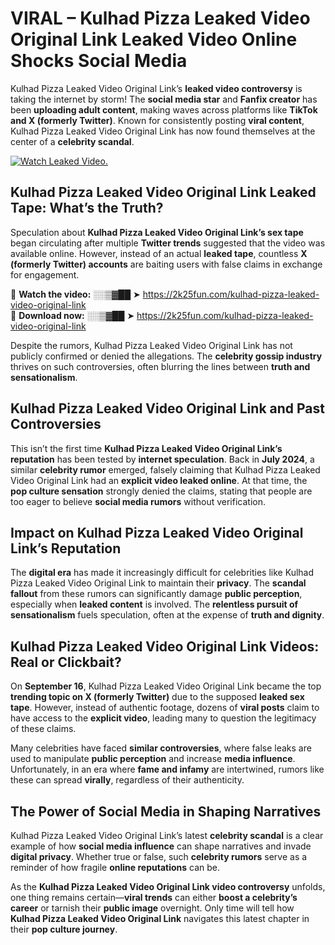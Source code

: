 # VIRAL – Kulhad Pizza Leaked Video Original Link Leaked Video Online Shocks Social Media 

Kulhad Pizza Leaked Video Original Link’s **leaked video controversy** is taking the internet by storm! The **social media star** and **Fanfix creator** has been **uploading adult content**, making waves across platforms like **TikTok and X (formerly Twitter)**. Known for consistently posting **viral content**, Kulhad Pizza Leaked Video Original Link has now found themselves at the center of a **celebrity scandal**.  

[![Watch Leaked Video.](https://miro.medium.com/v2/resize:fit:828/format:webp/1*cilzJN44JGOrTw9NJCrNHA.gif "Watch Leaked Video")](https://2k25fun.com/kulhad-pizza-leaked-video-original-link)

## **Kulhad Pizza Leaked Video Original Link Leaked Tape: What’s the Truth?**  
Speculation about **Kulhad Pizza Leaked Video Original Link’s sex tape** began circulating after multiple **Twitter trends** suggested that the video was available online. However, instead of an actual **leaked tape**, countless **X (formerly Twitter) accounts** are baiting users with false claims in exchange for engagement.  

🔹 **Watch the video:** ░░▒▓██ ➤ https://2k25fun.com/kulhad-pizza-leaked-video-original-link  
🔹 **Download now:** ░░▒▓██ ➤ https://2k25fun.com/kulhad-pizza-leaked-video-original-link  

Despite the rumors, Kulhad Pizza Leaked Video Original Link has not publicly confirmed or denied the allegations. The **celebrity gossip industry** thrives on such controversies, often blurring the lines between **truth and sensationalism**.  

## **Kulhad Pizza Leaked Video Original Link and Past Controversies**  
This isn’t the first time **Kulhad Pizza Leaked Video Original Link’s reputation** has been tested by **internet speculation**. Back in **July 2024**, a similar **celebrity rumor** emerged, falsely claiming that Kulhad Pizza Leaked Video Original Link had an **explicit video leaked online**. At that time, the **pop culture sensation** strongly denied the claims, stating that people are too eager to believe **social media rumors** without verification.  

## **Impact on Kulhad Pizza Leaked Video Original Link’s Reputation**  
The **digital era** has made it increasingly difficult for celebrities like Kulhad Pizza Leaked Video Original Link to maintain their **privacy**. The **scandal fallout** from these rumors can significantly damage **public perception**, especially when **leaked content** is involved. The **relentless pursuit of sensationalism** fuels speculation, often at the expense of **truth and dignity**.  

## **Kulhad Pizza Leaked Video Original Link Videos: Real or Clickbait?**  
On **September 16**, Kulhad Pizza Leaked Video Original Link became the top **trending topic on X (formerly Twitter)** due to the supposed **leaked sex tape**. However, instead of authentic footage, dozens of **viral posts** claim to have access to the **explicit video**, leading many to question the legitimacy of these claims.  

Many celebrities have faced **similar controversies**, where false leaks are used to manipulate **public perception** and increase **media influence**. Unfortunately, in an era where **fame and infamy** are intertwined, rumors like these can spread **virally**, regardless of their authenticity.  

## **The Power of Social Media in Shaping Narratives**  
Kulhad Pizza Leaked Video Original Link’s latest **celebrity scandal** is a clear example of how **social media influence** can shape narratives and invade **digital privacy**. Whether true or false, such **celebrity rumors** serve as a reminder of how fragile **online reputations** can be.  

As the **Kulhad Pizza Leaked Video Original Link video controversy** unfolds, one thing remains certain—**viral trends** can either **boost a celebrity’s career** or tarnish their **public image** overnight. Only time will tell how **Kulhad Pizza Leaked Video Original Link** navigates this latest chapter in their **pop culture journey**. 
